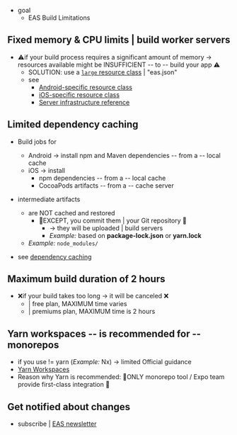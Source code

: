 * goal
  * EAS Build Limitations

## Fixed memory & CPU limits | build worker servers

* ⚠️if your build process requires a significant amount of memory -> resources available might be INSUFFICIENT -- to -- build your app ⚠️
  * SOLUTION: use a [`large` resource class](../eas/json.md#common-properties-for-native-platforms) | "eas.json"
  * see
    * [Android-specific resource class](infrastructure.md#android-build-server-configurations)
    * [iOS-specific resource class](infrastructure.md#ios-build-server-configurations)
    * [Server infrastructure reference](infrastructure)

## Limited dependency caching

* Build jobs for
  * Android -> install npm and Maven dependencies -- from a -- local cache
  * iOS -> install 
    * npm dependencies -- from a -- local cache
    * CocoaPods artifacts -- from a -- cache server

* intermediate artifacts
  * are NOT cached and restored 
    * 👀EXCEPT, you commit them | your Git repository 👀
      * -> they will be uploaded | build servers
      * _Example:_ based on **package-lock.json** or **yarn.lock** 
  * _Example:_ `node_modules/`

* see [dependency caching](caching)

## Maximum build duration of 2 hours

* ❌if your build takes too long -> it will be canceled ❌
  * | free plan, MAXIMUM time varies
  * | premiums plan, MAXIMUM time is 2 hours

## Yarn workspaces -- is recommended for -- monorepos

* if you use != yarn (_Example:_ Nx) -> limited Official guidance
* [Yarn Workspaces](https://yarnpkg.com/en/docs/workspaces)
* Reason why Yarn is recommended: 🧠ONLY monorepo tool / Expo team provide first-class integration 🧠

## Get notified about changes

* subscribe | [EAS newsletter](https://expo.dev/eas)
